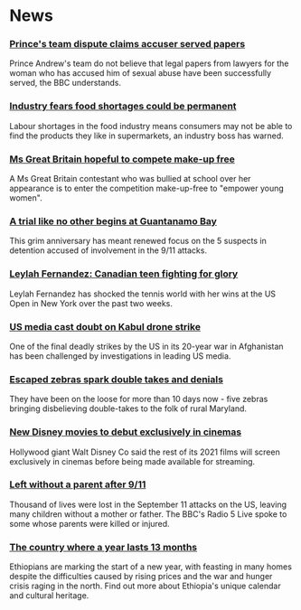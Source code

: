 # News
### [Prince's team dispute claims accuser served papers](https://www.bbc.com/news/uk-58527909)
Prince Andrew's team do not believe that legal papers from lawyers for the woman who has accused him of sexual abuse have been successfully served, the BBC understands.
### [Industry fears food shortages could be permanent](https://www.bbc.com/news/business-58519997)
Labour shortages in the food industry means consumers may not be able to find the products they like in supermarkets, an industry boss has warned. 
### [Ms Great Britain hopeful to compete make-up free](https://www.bbc.com/news/uk-england-58346534)
A Ms Great Britain contestant who was bullied at school over her appearance is to enter the competition make-up-free to "empower young women".
### [A trial like no other begins at Guantanamo Bay](https://www.bbc.com/news/world-latin-america-58527700)
This grim anniversary has meant renewed focus on the 5 suspects in detention accused of involvement in the 9/11 attacks.
### [Leylah Fernandez: Canadian teen fighting for glory](https://www.bbc.com/news/world-us-canada-58523448)
Leylah Fernandez has shocked the tennis world with her wins at the US Open in New York over the past two weeks.
### [US media cast doubt on Kabul drone strike](https://www.bbc.com/news/world-us-canada-58527989)
One of the final deadly strikes by the US in its 20-year war in Afghanistan has been challenged by investigations in leading US media.
### [Escaped zebras spark double takes and denials](https://www.bbc.com/news/world-us-canada-58527985)
They have been on the loose for more than 10 days now - five zebras bringing disbelieving double-takes to the folk of rural Maryland.
### [New Disney movies to debut exclusively in cinemas](https://www.bbc.com/news/world-us-canada-58524893)
Hollywood giant Walt Disney Co said the rest of its 2021 films will screen exclusively in cinemas before being made available for streaming.
### [Left without a parent after 9/11](https://www.bbc.com/news/world-us-canada-58508260)
Thousand of lives were lost in the September 11 attacks on the US, leaving many children without a mother or father. The BBC's Radio 5 Live spoke to some whose parents were killed or injured.
### [The country where a year lasts 13 months](https://www.bbc.com/news/world-africa-57443424)
Ethiopians are marking the start of a new year, with feasting in many homes despite the difficulties caused by rising prices and the war and hunger crisis raging in the north. Find out more about Ethiopia's unique calendar and cultural heritage.
